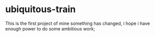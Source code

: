 # ubiquitous-train
This is the first project of mine
something has changed, i hope i have enough power to do some ambitious work;
